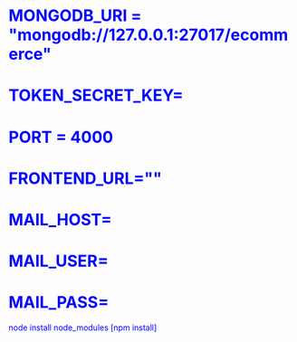 <div style="color:blue">
<h1>MONGODB_URI = "mongodb://127.0.0.1:27017/ecommerce"</h1>
<h1>TOKEN_SECRET_KEY=</h1>
<h1>PORT = 4000</h1>
<h1>FRONTEND_URL=""</h1>


<h1>MAIL_HOST=</h1>
<h1>MAIL_USER=</h1>
<h1>MAIL_PASS=</h1>
node install node_modules [npm install]
</div>
